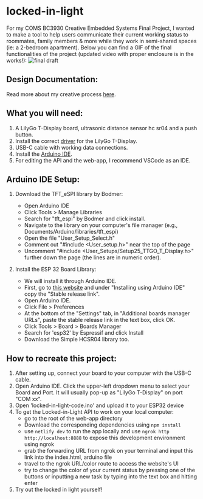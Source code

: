 # locked-in-light
For my COMS BC3930 Creative Embedded Systems Final Project, I wanted to make a tool to help users communicate their current working status to roommates, family members & more while they work in semi-shared spaces (ie: a 2-bedroom apartment). Below you can find a GIF of the final functionalities of the project (updated video with proper enclosure is in the works!): ![final draft ](https://github.com/user-attachments/assets/a5c129ed-3a88-4526-b542-84abbbe2f4a0)


## Design Documentation: 
Read more about my creative process [here](https://denim-duckling-124.notion.site/Module-4-Locked-in-Lights-1487d975e60580e4acc5dc75ee4d8802?pvs=4). 

## What you will need:
1. A LilyGo T-Display board, ultrasonic distance sensor hc sr04 and a push button. 
2. Install the correct [driver](https://github.com/Xinyuan-LilyGO/TTGO-T-Display) for the LilyGo T-Display.
3. USB-C cable with working data connections.
4. Install the [Arduino IDE](https://www.arduino.cc/en/software).
5. For editing the API and the web-app, I recommend VSCode as an IDE. 

## Arduino IDE Setup:
1. Download the TFT_eSPI library by Bodmer:
    - Open Arduino IDE
    - Click Tools > Manage Libraries
    - Search for "tft_espi" by Bodmer and click install.
    - Navigate to the library on your computer's file manager (e.g., Documents/Arduino/libraries/tft_espi)
    - Open the file "User_Setup_Select.h"
    - Comment out "#include <User_setup.h>" near the top of the page
    - Uncomment "#include <User_Setups/Setup25_TTGO_T_Display.h>" further down the page (the lines are in numeric order).

2. Install the ESP 32 Board Library:
    - We will install it through Arduino IDE.
    - First, go to [this website](https://docs.espressif.com/projects/arduino-esp32/en/latest/installing.html) and under "Installing using Arduino IDE" copy the "Stable release link".
    - Open Arduino IDE.
    - Click File > Preferences
    - At the bottom of the "Settings" tab, in "Additional boards manager URLs", paste the stable release link in the text box, click OK.
    - Click Tools > Board > Boards Manager
    - Search for 'esp32' by Espressif and click Install
    - Download the Simple HCSR04 library too. 
      
## How to recreate this project:
1. After setting up, connect your board to your computer with the USB-C cable.
2. Open Arduino IDE. Click the upper-left dropdown menu to select your Board and Port. It will usually pop-up as "LilyGo T-Display" on port "COM xx".
4. Open 'locked-in-light-code.ino' and upload it to your ESP32 device
5. To get the Locked-in-Light API to work on your local computer:
    - go to the root of the web-app directory 
    - Download the corresponding dependencies using `npm install`
    - use `netlify dev` to run the app locally and use `ngrok http http://localhost:8888` to expose this development environment using ngrok
    - grab the forwarding URL from ngrok on your terminal and input this link into the index.html, arduino file 
    - travel to the ngrok URL/color route to access the website's UI
    - try to change the color of your current status by pressing one of the buttons or inputting a new task by typing into the text box and hitting enter
6. Try out the locked in light yourself! 
